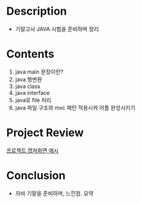 # Description

* 기말고사 JAVA 시험을 준비하며 정리

# Contents

1. java main 문장이란?
2. java 형변환
3. java class
4. java interface
5. java로 file 처리
6. java 파일 구조와 mvc 패턴 적용시켜 어플 완성시키기

# Project Review
[프로젝트 캡쳐화면 예시](https://user-images.githubusercontent.com/77220824/195033476-8461da5f-b6ce-4683-a970-f269785b9c11.png)

# Conclusion
* 자바 기말을 준비하며, 느낀점. 요약
